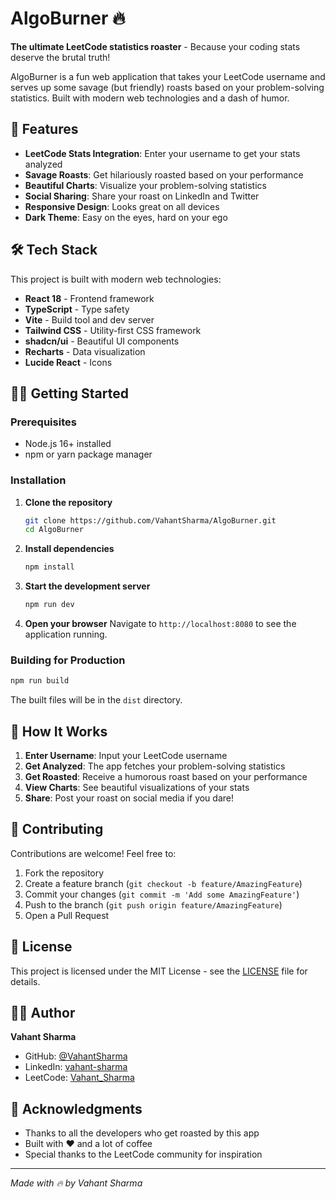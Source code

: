 # AlgoBurner 🔥

**The ultimate LeetCode statistics roaster** - Because your coding stats deserve the brutal truth!

AlgoBurner is a fun web application that takes your LeetCode username and serves up some savage (but friendly) roasts based on your problem-solving statistics. Built with modern web technologies and a dash of humor.

## 🚀 Features

- **LeetCode Stats Integration**: Enter your username to get your stats analyzed
- **Savage Roasts**: Get hilariously roasted based on your performance
- **Beautiful Charts**: Visualize your problem-solving statistics
- **Social Sharing**: Share your roast on LinkedIn and Twitter
- **Responsive Design**: Looks great on all devices
- **Dark Theme**: Easy on the eyes, hard on your ego

## 🛠️ Tech Stack

This project is built with modern web technologies:

- **React 18** - Frontend framework
- **TypeScript** - Type safety
- **Vite** - Build tool and dev server
- **Tailwind CSS** - Utility-first CSS framework
- **shadcn/ui** - Beautiful UI components
- **Recharts** - Data visualization
- **Lucide React** - Icons

## 🏃‍♂️ Getting Started

### Prerequisites

- Node.js 16+ installed
- npm or yarn package manager

### Installation

1. **Clone the repository**

   ```bash
   git clone https://github.com/VahantSharma/AlgoBurner.git
   cd AlgoBurner
   ```

2. **Install dependencies**

   ```bash
   npm install
   ```

3. **Start the development server**

   ```bash
   npm run dev
   ```

4. **Open your browser**
   Navigate to `http://localhost:8080` to see the application running.

### Building for Production

```bash
npm run build
```

The built files will be in the `dist` directory.

## 🎯 How It Works

1. **Enter Username**: Input your LeetCode username
2. **Get Analyzed**: The app fetches your problem-solving statistics
3. **Get Roasted**: Receive a humorous roast based on your performance
4. **View Charts**: See beautiful visualizations of your stats
5. **Share**: Post your roast on social media if you dare!

## 🤝 Contributing

Contributions are welcome! Feel free to:

1. Fork the repository
2. Create a feature branch (`git checkout -b feature/AmazingFeature`)
3. Commit your changes (`git commit -m 'Add some AmazingFeature'`)
4. Push to the branch (`git push origin feature/AmazingFeature`)
5. Open a Pull Request

## 📝 License

This project is licensed under the MIT License - see the [LICENSE](LICENSE) file for details.

## 👨‍💻 Author

**Vahant Sharma**

- GitHub: [@VahantSharma](https://github.com/VahantSharma)
- LinkedIn: [vahant-sharma](https://www.linkedin.com/in/vahant-sharma/)
- LeetCode: [Vahant_Sharma](https://leetcode.com/u/Vahant_Sharma/)

## 🙏 Acknowledgments

- Thanks to all the developers who get roasted by this app
- Built with ❤️ and a lot of coffee
- Special thanks to the LeetCode community for inspiration

---

_Made with 🔥 by Vahant Sharma_
